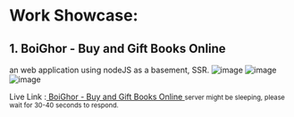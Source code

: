 # Work Showcase:


## 1. BoiGhor - Buy and Gift Books Online
an web application using nodeJS as a basement, SSR.
![image](https://github.com/user-attachments/assets/7f11a9d1-d572-474a-891a-970775ff289b)
![image](https://github.com/user-attachments/assets/940ecc54-5417-4468-9278-464173cb3ec8)
![image](https://github.com/user-attachments/assets/673fe377-13e6-4bb5-ac4a-49315b80aedf)

Live Link :<a target="_blank" href="https://boighor-uvkz.onrender.com/"> BoiGhor - Buy and Gift Books Online </a>
<small>server might be sleeping, please wait for 30-40 seconds to respond.</small>
